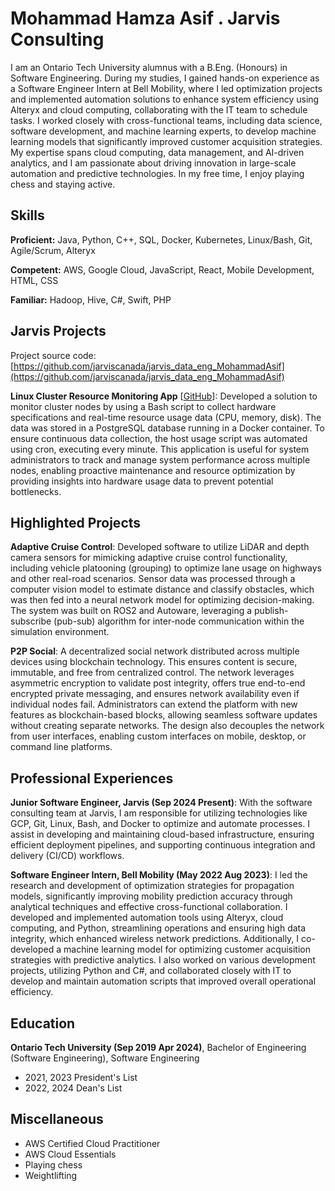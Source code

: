 # Mohammad Hamza Asif . Jarvis Consulting

I am an Ontario Tech University alumnus with a B.Eng. (Honours) in Software Engineering. During my studies, I gained hands-on experience as a Software Engineer Intern at Bell Mobility, where I led optimization projects and implemented automation solutions to enhance system efficiency using Alteryx and cloud computing, collaborating with the IT team to schedule tasks. I worked closely with cross-functional teams, including data science, software development, and machine learning experts, to develop machine learning models that significantly improved customer acquisition strategies. My expertise spans cloud computing, data management, and AI-driven analytics, and I am passionate about driving innovation in large-scale automation and predictive technologies. In my free time, I enjoy playing chess and staying active.

## Skills

**Proficient:** Java, Python, C++, SQL, Docker, Kubernetes, Linux/Bash, Git, Agile/Scrum, Alteryx

**Competent:** AWS, Google Cloud, JavaScript, React, Mobile Development, HTML, CSS

**Familiar:** Hadoop, Hive, C#, Swift, PHP

## Jarvis Projects

Project source code: [https://github.com/jarviscanada/jarvis_data_eng_MohammadAsif](https://github.com/jarviscanada/jarvis_data_eng_MohammadAsif)


**Linux Cluster Resource Monitoring App** [[GitHub](https://github.com/jarviscanada/jarvis_data_eng_MohammadAsif/tree/master/linux_sql)]: Developed a solution to monitor cluster nodes by using a Bash script to collect hardware specifications and real-time resource usage data (CPU, memory, disk). The data was stored in a PostgreSQL database running in a Docker container. To ensure continuous data collection, the host usage script was automated using cron, executing every minute. This application is useful for system administrators to track and manage system performance across multiple nodes, enabling proactive maintenance and resource optimization by providing insights into hardware usage data to prevent potential bottlenecks.


## Highlighted Projects
**Adaptive Cruise Control**: Developed software to utilize LiDAR and depth camera sensors for mimicking adaptive cruise control functionality, including vehicle platooning (grouping) to optimize lane usage on highways and other real-road scenarios. Sensor data was processed through a computer vision model to estimate distance and classify obstacles, which was then fed into a neural network model for optimizing decision-making. The system was built on ROS2 and Autoware, leveraging a publish-subscribe (pub-sub) algorithm for inter-node communication within the simulation environment.

**P2P Social**: A decentralized social network distributed across multiple devices using blockchain technology. This ensures content is secure, immutable, and free from centralized control. The network leverages asymmetric encryption to validate post integrity, offers true end-to-end encrypted private messaging, and ensures network availability even if individual nodes fail. Administrators can extend the platform with new features as blockchain-based blocks, allowing seamless software updates without creating separate networks. The design also decouples the network from user interfaces, enabling custom interfaces on mobile, desktop, or command line platforms.


## Professional Experiences

**Junior Software Engineer, Jarvis (Sep 2024  Present)**: With the software consulting team at Jarvis, I am responsible for utilizing technologies like GCP, Git, Linux, Bash, and Docker to optimize and automate processes. I assist in developing and maintaining cloud-based infrastructure, ensuring efficient deployment pipelines, and supporting continuous integration and delivery (CI/CD) workflows.

**Software Engineer Intern, Bell Mobility (May 2022  Aug 2023)**: I led the research and development of optimization strategies for propagation models, significantly improving mobility prediction accuracy through analytical techniques and effective cross-functional collaboration. I developed and implemented automation tools using Alteryx, cloud computing, and Python, streamlining operations and ensuring high data integrity, which enhanced wireless network predictions. Additionally, I co-developed a machine learning model for optimizing customer acquisition strategies with predictive analytics. I also worked on various development projects, utilizing Python and C#, and collaborated closely with IT to develop and maintain automation scripts that improved overall operational efficiency.


## Education
**Ontario Tech University (Sep 2019  Apr 2024)**, Bachelor of Engineering (Software Engineering), Software Engineering
- 2021, 2023 President's List
- 2022, 2024 Dean's List


## Miscellaneous
- AWS Certified Cloud Practitioner
- AWS Cloud Essentials
- Playing chess
- Weightlifting